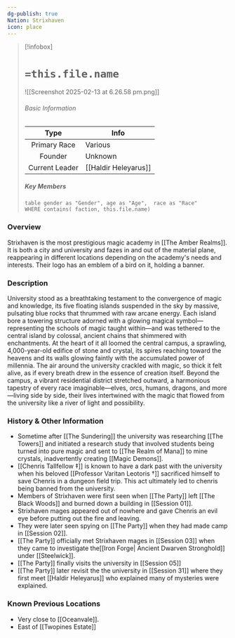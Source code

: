 ```yaml
---
dg-publish: true
Nation: Strixhaven
icon: place
---
```


> [!infobox]
> 
> # `=this.file.name`
> ![[Screenshot 2025-02-13 at 6.26.58 pm.png]]
> ###### Basic Information
> 
>  Type | Info |
> :----: | --- |
>  Primary Race | Various |
>  Founder | Unknown |
>  Current Leader | [[Haldir Heleyarus]] |
>  ##### Key Members
>  ```dataview
>  table gender as "Gender", age as "Age",  race as "Race"
>  WHERE contains( faction, this.file.name)
>  ```

### Overview
Strixhaven is the most prestigious magic academy in [[The Amber Realms]]. It is both a city and university and fazes in and out of the material plane, reappearing in different locations depending on the academy's needs and interests. Their logo has an emblem of a bird on it, holding a banner. 

### Description
University stood as a breathtaking testament to the convergence of magic and knowledge, its five floating islands suspended in the sky by massive, pulsating blue rocks that thrummed with raw arcane energy. Each island bore a towering structure adorned with a glowing magical symbol—representing the schools of magic taught within—and was tethered to the central island by colossal, ancient chains that shimmered with enchantments. At the heart of it all loomed the central campus, a sprawling, 4,000-year-old edifice of stone and crystal, its spires reaching toward the heavens and its walls glowing faintly with the accumulated power of millennia. The air around the university crackled with magic, so thick it felt alive, as if every breath drew in the essence of creation itself. Beyond the campus, a vibrant residential district stretched outward, a harmonious tapestry of every race imaginable—elves, orcs, humans, dragons, and more—living side by side, their lives intertwined with the magic that flowed from the university like a river of light and possibility.

### History & Other Information
- Sometime after [[The Sundering]] the university was researching [[The Towers]] and initiated a research study that involved students being turned into pure magic and sent to [[The Realm of Mana]] to mine crystals, inadvertently creating [[Magic Demons]].
- [[Chenris Tallfellow ‡]] is known to have a dark past with the university when his beloved [[Professor Varitan Leotoris †]] sacrificed himself to save Chenris in a dungeon field trip. This act ultimately led to chenris being banned from the university. 
- Members of Strixhaven were first seen when [[The Party]] left [[The Black Woods]] and burned down a building in [[Session 01]]. 
- Strixhaven mages appeared out of nowhere and gave Chenris an evil eye before putting out the fire and leaving. 
- They were later seen spying on [[The Party]] when they had made camp in [[Session 02]]. 
- [[The Party]] officially met Strixhaven mages in [[Session 03]] when they came to investigate the[[Iron Forge| Ancient Dwarven Stronghold]] under [[Steelwick]]. 
- [[The Party]] finally visits the university in [[Session 05]]
- [[The Party]] later revisit the the university in [[Session 31]] where they first meet [[Haldir Heleyarus]] who explained many of mysteries were explained.

### Known Previous Locations
- Very close to [[Oceanvale]].
- East of [[Twopines Estate]]
